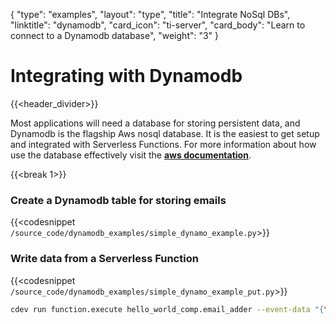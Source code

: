 {
    "type": "examples",
    "layout": "type",
    "title": "Integrate NoSql DBs",
    "linktitle": "dynamodb",
    "card_icon": "ti-server",
    "card_body": "Learn to connect to a Dynamodb database",
    "weight": "3"
}


# Integrating with Dynamodb 
{{<header_divider>}}

Most applications will need a database for storing persistent data, and Dynamodb is the flagship Aws nosql database. It is the easiest to get setup and integrated with Serverless Functions. For more information about how use the database effectively visit the **[aws documentation](https://docs.aws.amazon.com/dynamodb/index.html)**.

{{<break 1>}}
### Create a Dynamodb table for storing emails
{{<codesnippet `/source_code/dynamodb_examples/simple_dynamo_example.py`>}}

### Write data from a Serverless Function
{{<codesnippet `/source_code/dynamodb_examples/simple_dynamo_example_put.py`>}}


```bash
cdev run function.execute hello_world_comp.email_adder --event-data "{\"body\":{\"first_name\":\"Paul\",\"last_name\":\"Atreides\",\"email\":\"Muaddib@dune.com\"}}"
```

